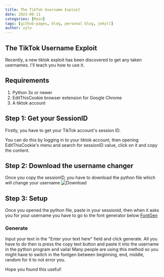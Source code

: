 ```yaml
---
title: The TikTok Username Exploit
date: 2023-08-11
categories: [Main]
tags: [github-pages, blog, personal blog, jekyll]
author: zylo
---
```


## The TikTok Username Exploit

Recently, a new tiktok exploit has been discovered to get any taken usernames. I'll teach you how to use it.

## Requirements

1. Python 3x or newer
2. EditThisCookie browser extension for Google Chrome
3. A tiktok account

## Step 1: Get your SessionID

Firstly, you have to get your TikTok account's session ID.

You can do this by logging in to your tiktok account, then opening EditThisCookie's menu and search for sessionID value, click on it and copy the content.


## Step 2: Download the username changer

Once you copy the sessionID, you have to download the python file which will change your username
![Download]([https://cdn.discordapp.com/attachments/1266865710823510047/1271979165796794448/discord.gg_conetic.py?ex=66b9f729&is=66b8a5a9&hm=d201228937c0a0707948ec8c94363e212d6488c65fc3654eb2fd550d69da1d0f&])


## Step 3: Setup

Once you opened the python file, paste in your sessionid, then when it asks you for your username you have to go to the font generator below
[FontGen](https://0xf15.github.io/custom-font/)

### Generate

Input your text in the "Enter your text here" field and click generate.
All you have to do then is press the copy text button and paste it into the username in the python program and vaila!
Many people are using this method so you might have to switch in the fontgen between beginning, end, middle, random for it to not error you.


Hope you found this useful!

